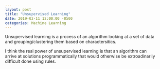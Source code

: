```yaml
---
layout: post
title: "Unsupervised Learning"
date: 2019-02-11 12:00:00 -0500
categories: Machine Learning
---
```



Unsupervised learning is a process of an algorithm looking at a set of data and grouping/clustering them based on charactersitics.

I think the real power of unsupervised learning is that an algorithm can arrive at solutions programmatically that would otherwise be extroadinarily difficult done using rules.

